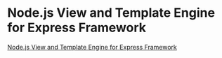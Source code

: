 # Node.js View and Template Engine for Express Framework
[Node.js View and Template Engine for Express Framework](https://aiwithcloud.com/2022/09/16/node-js_view_and_template_engine_for_express_framework/)